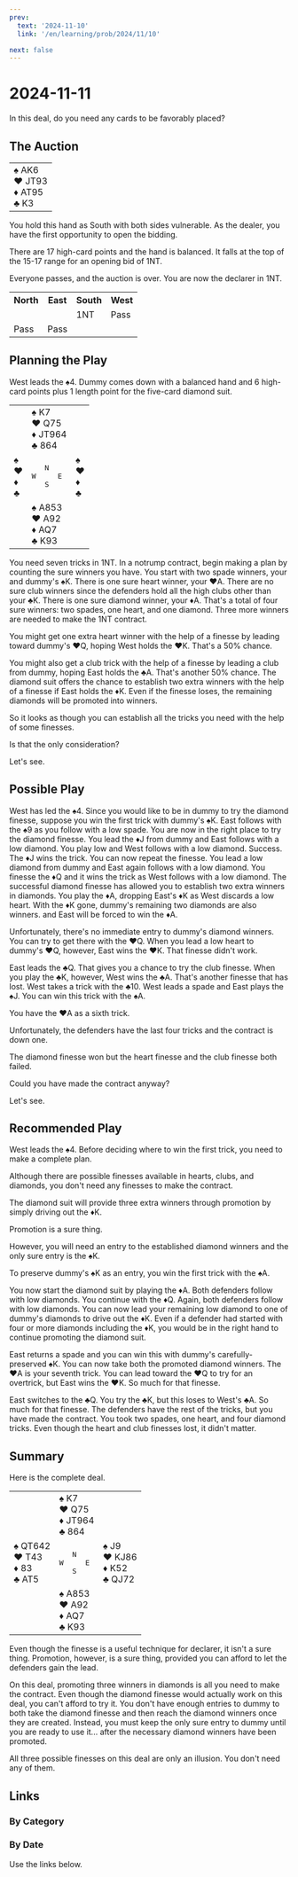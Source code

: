 ```yaml
---
prev:
  text: '2024-11-10'
  link: '/en/learning/prob/2024/11/10'

next: false
---
```


# 2024-11-11

In this deal, do you need any cards to be favorably placed?

<Badge type="warning" text="Play"/>

## The Auction

<table class="hand">
	<tr>
		<td>♠ AK6<br>♥ JT93<br>♦ AT95<br>♣ K3</td>
	</tr>
</table>

You hold this hand as South with both sides vulnerable. As the dealer, you have the first opportunity to open the bidding.

There are 17 high-card points and the hand is balanced. It falls at the top of the 15-17 range for an opening bid of 1NT.

Everyone passes, and the auction is over. You are now the declarer in 1NT.

<table class="auction">
	<tr>
		<th>North</th>
		<th>East</th>
		<th>South</th>
		<th>West</th>
	</tr>
	<tr>
		<td></td>
		<td></td>
		<td>1NT</td>
		<td>Pass</td>
	</tr>
	<tr>
		<td>Pass</td>
		<td>Pass</td>
		<td></td>
		<td></td>
	</tr>
</table>

## Planning the Play

West leads the ♠4. Dummy comes down with a balanced hand and 6 high-card points plus 1 length point for the five-card diamond suit.

<table class="deal">
	<tr>
		<td></td>
		<td>♠ K7<br>♥ Q75<br>♦ JT964<br>♣ 864</td>
		<td></td>
	</tr>
	<tr>
		<td>♠ <br>♥ <br>♦ <br>♣ </td>
		<td><pre>   N<br>W     E<br>   S</pre></td>
		<td>♠ <br>♥ <br>♦ <br>♣ </td>
	</tr>
	<tr>
		<td></td>
		<td>♠ A853<br>♥ A92<br>♦ AQ7<br>♣ K93</td>
		<td></td>
	</tr>
</table>

You need seven tricks in 1NT. In a notrump contract, begin making a plan by counting the sure winners you have. You start with two spade winners, your and dummy's ♠K. There is one sure heart winner, your ♥A. There are no sure club winners since the defenders hold all the high clubs other than your ♣K. There is one sure diamond winner, your ♦A. That's a total of four sure winners: two spades, one heart, and one diamond. Three more winners are needed to make the 1NT contract.

You might get one extra heart winner with the help of a finesse by leading toward dummy's ♥Q, hoping West holds the ♥K. That's a 50% chance.

You might also get a club trick with the help of a finesse by leading a club from dummy, hoping East holds the ♣A. That's another 50% chance. The diamond suit offers the chance to establish two extra winners with the help of a finesse if East holds the ♦K. Even if the finesse loses, the remaining diamonds will be promoted into winners.

So it looks as though you can establish all the tricks you need with the help of some finesses.

Is that the only consideration?

Let's see.

## Possible Play

West has led the ♠4. Since you would like to be in dummy to try the diamond finesse, suppose you win the first trick with dummy's ♠K. East follows with the ♠9 as you follow with a low spade. You are now in the right place to try the diamond finesse. You lead the ♦J from dummy and East follows with a low diamond. You play low and West follows with a low diamond. Success. The ♦J wins the trick. You can now repeat the finesse. You lead a low diamond from dummy and East again follows with a low diamond. You finesse the ♦Q and it wins the trick as West follows with a low diamond. The successful diamond finesse has allowed you to establish two extra winners in diamonds. You play the ♦A, dropping East's ♦K as West discards a low heart. With the ♦K gone, dummy's remaining two diamonds are also winners. and East will be forced to win the ♦A.

Unfortunately, there's no immediate entry to dummy's diamond winners. You can try to get there with the ♥Q. When you lead a low heart to dummy's ♥Q, however, East wins the ♥K. That finesse didn't work.

East leads the ♣Q. That gives you a chance to try the club finesse. When you play the ♣K, however, West wins the ♣A. That's another finesse that has lost. West takes a trick with the ♣10. West leads a spade and East plays the ♠J. You can win this trick with the ♠A.

You have the ♥A as a sixth trick.

Unfortunately, the defenders have the last four tricks and the contract is down one.

The diamond finesse won but the heart finesse and the club finesse both failed.

Could you have made the contract anyway?

Let's see.

## Recommended Play

West leads the ♠4. Before deciding where to win the first trick, you need to make a complete plan.

Although there are possible finesses available in hearts, clubs, and diamonds, you don't need any finesses to make the contract.

The diamond suit will provide three extra winners through promotion by simply driving out the ♦K.

Promotion is a sure thing.

However, you will need an entry to the established diamond winners and the only sure entry is the ♠K.

To preserve dummy's ♠K as an entry, you win the first trick with the ♠A.

You now start the diamond suit by playing the ♦A. Both defenders follow with low diamonds. You continue with the ♦Q. Again, both defenders follow with low diamonds. You can now lead your remaining low diamond to one of dummy's diamonds to drive out the ♦K. Even if a defender had started with four or more diamonds including the ♦K, you would be in the right hand to continue promoting the diamond suit.

East returns a spade and you can win this with dummy's carefully-preserved ♠K. You can now take both the promoted diamond winners. The ♥A is your seventh trick. You can lead toward the ♥Q to try for an overtrick, but East wins the ♥K. So much for that finesse.

East switches to the ♣Q. You try the ♣K, but this loses to West's ♣A. So much for that finesse. The defenders have the rest of the tricks, but you have made the contract. You took two spades, one heart, and four diamond tricks. Even though the heart and club finesses lost, it didn't matter.

## Summary

Here is the complete deal.

<table class="deal">
	<tr>
		<td></td>
		<td>♠ K7<br>♥ Q75<br>♦ JT964<br>♣ 864</td>
		<td></td>
	</tr>
	<tr>
		<td>♠ QT642<br>♥ T43<br>♦ 83<br>♣ AT5</td>
		<td><pre>   N<br>W     E<br>   S</pre></td>
		<td>♠ J9<br>♥ KJ86<br>♦ K52<br>♣ QJ72</td>
	</tr>
	<tr>
		<td></td>
		<td>♠ A853<br>♥ A92<br>♦ AQ7<br>♣ K93</td>
		<td></td>
	</tr>
</table>

Even though the finesse is a useful technique for declarer, it isn't a sure thing. Promotion, however, is a sure thing, provided you can afford to let the defenders gain the lead.

On this deal, promoting three winners in diamonds is all you need to make the contract. Even though the diamond finesse would actually work on this deal, you can't afford to try it. You don't have enough entries to dummy to both take the diamond finesse and then reach the diamond winners once they are created. Instead, you must keep the only sure entry to dummy until you are ready to use it... after the necessary diamond winners have been promoted.

All three possible finesses on this deal are only an illusion. You don't need any of them.

## Links

[<Badge type="tip" text="Go to Practice"/>](/en/practice/prob/2024/11/11)

### By Category

[<Badge type="tip" text="<--"/>](/en/learning/prob/2024/11/09)
[<Badge type="tip" text="Calendar"/>](/en/learning/calendar/2024/11)
[<Badge type="info" text="-->"/>](/en/learning/prob/2024/11/11#links)

### By Date

Use the links below.